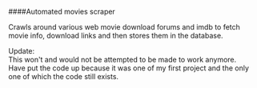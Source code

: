 ####Automated movies scraper

Crawls around various web movie download forums and imdb to fetch movie
info, download links and then stores them in the database.

Update:  
This won't and would not be attempted to be made to work anymore.  
Have put the code up because it was one of my first project and the only one of
which the code still exists.
